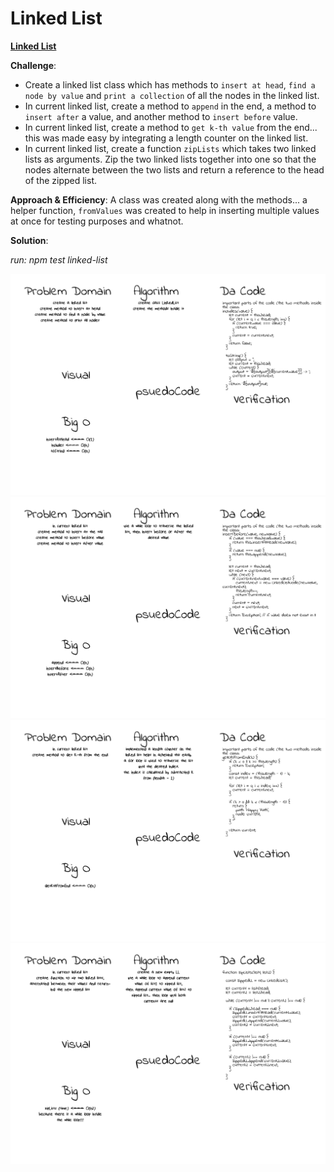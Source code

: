 # Linked List

[**Linked List**](./linked-list.js)

**Challenge**:
- Create a linked list class which has methods to `insert at head`, `find a node by value` and `print a collection` of all the nodes in the linked list.
- In current linked list, create a method to `append` in the end, a method to `insert after` a value, and another method to `insert before` value.
- In current linked list, create a method to `get k-th value` from the end... this was made easy by integrating a length counter on the linked list.
- In current linked list, create a function `zipLists` which takes two linked lists as arguments. Zip the two linked lists together into one so that the nodes alternate between the two lists and return a reference to the head of the zipped list.

**Approach & Efficiency**: A class was created along with the methods... a helper function, `fromValues` was created to help in inserting multiple values at once for testing purposes and whatnot.

**Solution**:

*run: npm test linked-list*

![linkedList img](../../assets/linked-list.png)
![linkedList img](../../assets/linked-list-insertion.png)
![linkedList img](../../assets/linked-list-getkthfromend.png)
![linkedList img](../../assets/linked-list-ziplists.png)